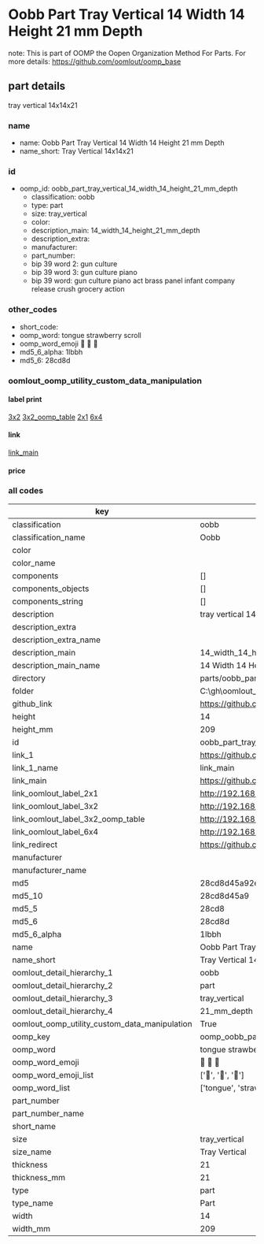 # Oobb Part Tray Vertical 14 Width 14 Height 21 mm Depth  

note: This is part of OOMP the Oopen Organization Method For Parts. For more details: https://github.com/oomlout/oomp_base

##  part details
  



tray vertical 14x14x21



### name
* name: Oobb Part Tray Vertical 14 Width 14 Height 21 mm Depth
* name_short: Tray Vertical 14x14x21 
### id
* oomp_id: oobb_part_tray_vertical_14_width_14_height_21_mm_depth
  * classification: oobb
  * type: part
  * size: tray_vertical
  * color: 
  * description_main: 14_width_14_height_21_mm_depth
  * description_extra: 
  * manufacturer: 
  * part_number: 
  * bip 39 word 2: gun culture
  * bip 39 word 3: gun culture piano
  * bip 39 word: gun culture piano act brass panel infant company release crush grocery action

### other_codes
* short_code: 
* oomp_word: tongue strawberry scroll
* oomp_word_emoji :tongue: :strawberry: :scroll:
* md5_6_alpha: 1lbbh
* md5_6: 28cd8d






### oomlout_oomp_utility_custom_data_manipulation
#### label print
[3x2](http://192.168.1.245:1112/?label=oomp%201lbbh)
[3x2_oomp_table](http://192.168.1.108:1112/?label=oomp%201lbbh)
[2x1](http://192.168.1.242:1112/?label=oomp%201lbbh)
[6x4](http://192.168.1.55:1112/?label=oomp%201lbbh)    

#### link

[link_main](https://github.com/oomlout/oomlout_oobb_version_4_generated_parts/tree/main/navigation_oomp/oobb/part/tray_vertical/14_width_14_height_21_mm_depth/part)                              

#### price







### all codes 
| key | value |  
| --- | --- |  
| classification | oobb |  
| classification_name | Oobb |  
| color |  |  
| color_name |  |  
| components | [] |  
| components_objects | [] |  
| components_string | [] |  
| description | tray vertical 14x14x21 |  
| description_extra |  |  
| description_extra_name |  |  
| description_main | 14_width_14_height_21_mm_depth |  
| description_main_name | 14 Width 14 Height 21 mm Depth |  
| directory | parts/oobb_part_tray_vertical_14_width_14_height_21_mm_depth |  
| folder | C:\gh\oomlout_oobb_version_4_generated_parts\parts\oobb_part_tray_vertical_14_width_14_height_21_mm_depth |  
| github_link | https://github.com/oomlout/oomlout_oomp_part_src/tree/main/parts/oobb_part_tray_vertical_14_width_14_height_21_mm_depth |  
| height | 14 |  
| height_mm | 209 |  
| id | oobb_part_tray_vertical_14_width_14_height_21_mm_depth |  
| link_1 | https://github.com/oomlout/oomlout_oobb_version_4_generated_parts/tree/main/navigation_oomp/oobb/part/tray_vertical/14_width_14_height_21_mm_depth/part |  
| link_1_name | link_main |  
| link_main | https://github.com/oomlout/oomlout_oobb_version_4_generated_parts/tree/main/navigation_oomp/oobb/part/tray_vertical/14_width_14_height_21_mm_depth/part |  
| link_oomlout_label_2x1 | http://192.168.1.242:1112/?label=oomp%201lbbh |  
| link_oomlout_label_3x2 | http://192.168.1.245:1112/?label=oomp%201lbbh |  
| link_oomlout_label_3x2_oomp_table | http://192.168.1.108:1112/?label=oomp%201lbbh |  
| link_oomlout_label_6x4 | http://192.168.1.55:1112/?label=oomp%201lbbh |  
| link_redirect | https://github.com/oomlout/oomlout_oobb_version_4_generated_parts/tree/main/parts/oobb_tray_vertical_14_14_21 |  
| manufacturer |  |  
| manufacturer_name |  |  
| md5 | 28cd8d45a92e8e6a7e0d9027480d633f |  
| md5_10 | 28cd8d45a9 |  
| md5_5 | 28cd8 |  
| md5_6 | 28cd8d |  
| md5_6_alpha | 1lbbh |  
| name | Oobb Part Tray Vertical 14 Width 14 Height 21 mm Depth |  
| name_short | Tray Vertical 14x14x21  |  
| oomlout_detail_hierarchy_1 | oobb |  
| oomlout_detail_hierarchy_2 | part |  
| oomlout_detail_hierarchy_3 | tray_vertical |  
| oomlout_detail_hierarchy_4 | 21_mm_depth |  
| oomlout_oomp_utility_custom_data_manipulation | True |  
| oomp_key | oomp_oobb_part_tray_vertical_14_width_14_height_21_mm_depth |  
| oomp_word | tongue strawberry scroll |  
| oomp_word_emoji | :tongue: :strawberry: :scroll: |  
| oomp_word_emoji_list | [':tongue:', ':strawberry:', ':scroll:'] |  
| oomp_word_list | ['tongue', 'strawberry', 'scroll'] |  
| part_number |  |  
| part_number_name |  |  
| short_name |  |  
| size | tray_vertical |  
| size_name | Tray Vertical |  
| thickness | 21 |  
| thickness_mm | 21 |  
| type | part |  
| type_name | Part |  
| width | 14 |  
| width_mm | 209 |  
